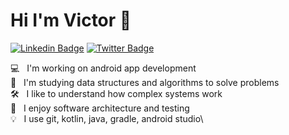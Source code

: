 # Hi I'm Victor 👋

[![Linkedin Badge](https://img.shields.io/badge/-vdefran-blue?style=flat&logo=Linkedin&logoColor=white&link=https://www.linkedin.com/in/vdefran/)](https://www.linkedin.com/in/vdefran/)
[![Twitter Badge](https://img.shields.io/badge/-@vicdefran-1ca0f1?style=flat&labelColor=1ca0f1&logo=twitter&logoColor=white&link=https://twitter.com/vicdefran)](https://twitter.com/vicdefran)

💻 &nbsp; I'm working on android app development\
📝 &nbsp; I'm studying data structures and algorithms to solve problems\
🛠 &nbsp; I like to understand how complex systems work\
🔬 &nbsp; I enjoy software architecture and testing\
💡 &nbsp; I use git, kotlin, java, gradle, android studio\

